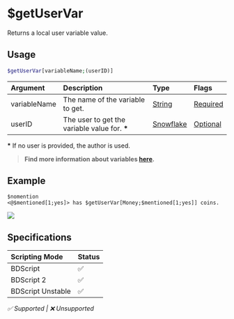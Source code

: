 # $getUserVar
Returns a local user variable value.

## Usage
```php
$getUserVar[variableName;(userID)]
```

| Argument | Description | Type | Flags |
| :---- | :---- | :---- | :---- |
| variableName | The name of the variable to get. | [String](/src/resources/arguments/types.md#string) | [Required](/src/resources/arguments/flags.md#required)
| userID | The user to get the variable value for. **\*** | [Snowflake](/src/resources/arguments/types.md#snowflake) | [Optional](/src/resources/arguments/flags.md#optional)

**\*** If no user is provided, the author is used.

> **Find more information about variables [here](/src/guides/variables.md).**

## Example
```
$nomention
<@$mentioned[1;yes]> has $getUserVar[Money;$mentioned[1;yes]] coins.
```
![](https://user-images.githubusercontent.com/69215413/123357288-40157e00-d537-11eb-84bc-71f81764434f.png)

## Specifications
| Scripting Mode | Status
| :---- | :---- |
| BDScript | ✅ |
| BDScript 2 | ✅ |
| BDScript Unstable | ✅ |

*✅ Supported | ❌ Unsupported*